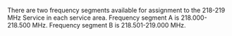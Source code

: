 There are two frequency segments available for assignment to the 218-219 MHz Service in each service area. Frequency segment A is 218.000-218.500 MHz. Frequency segment B is 218.501-219.000 MHz.


